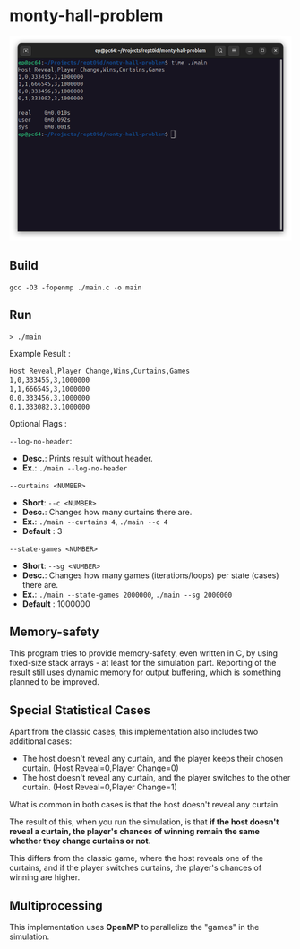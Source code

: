 # monty-hall-problem

![](./doc/assets/img/header1-D05M05Y25.png)

## Build

```
gcc -O3 -fopenmp ./main.c -o main
```

## Run

```
> ./main
```

Example Result :
```
Host Reveal,Player Change,Wins,Curtains,Games
1,0,333455,3,1000000
1,1,666545,3,1000000
0,0,333456,3,1000000
0,1,333082,3,1000000
```

Optional Flags :

`--log-no-header`:
- **Desc.**: Prints result without header.
- **Ex.**: `./main --log-no-header`

`--curtains <NUMBER>`
- **Short**: `--c <NUMBER>`
- **Desc.**: Changes how many curtains there are.
- **Ex.**: `./main --curtains 4`, `./main --c 4`
- **Default** : 3

`--state-games <NUMBER>`
- **Short**: `--sg <NUMBER>`
- **Desc.**: Changes how many games (iterations/loops) per state (cases) there are.
- **Ex.**: `./main --state-games 2000000`, `./main --sg 2000000`
- **Default** : 1000000

## Memory-safety

This program tries to provide memory-safety, even written in C, by using fixed-size stack arrays - at least for the simulation part. Reporting of the result still uses dynamic memory for output buffering, which is something planned to be improved.

## Special Statistical Cases

Apart from the classic cases, this implementation also includes two additional cases:
- The host doesn't reveal any curtain, and the player keeps their chosen curtain. (Host Reveal=0,Player Change=0)
- The host doesn't reveal any curtain, and the player switches to the other curtain. (Host Reveal=0,Player Change=1)

What is common in both cases is that the host doesn't reveal any curtain.

The result of this, when you run the simulation, is that **if the host doesn't reveal a curtain, the player's chances of winning remain the same whether they change curtains or not**.

This differs from the classic game, where the host reveals one of the curtains, and if the player switches curtains, the player's chances of winning are higher.

## Multiprocessing

This implementation uses **OpenMP** to parallelize the "games" in the simulation.
